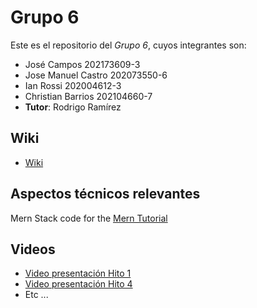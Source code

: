 # Grupo 6
Este es el repositorio del *Grupo 6*, cuyos integrantes son:
* José Campos 202173609-3
* Jose Manuel Castro 202073550-6
* Ian Rossi 202004612-3
* Christian Barrios 202104660-7
* **Tutor**: Rodrigo Ramírez

## Wiki
* [Wiki](https://github.com/Zurickata/INF236-2023-2-GRUPO-6/wiki)
## Aspectos técnicos relevantes
Mern Stack code for the [Mern Tutorial](https://www.mongodb.com/languages/mern-stack-tutorial)

## Videos
* [Video presentación Hito 1](https://www.youtube.com/)
* [Video presentación Hito 4](https://youtu.be/YagEttAOomA)
* Etc ...
